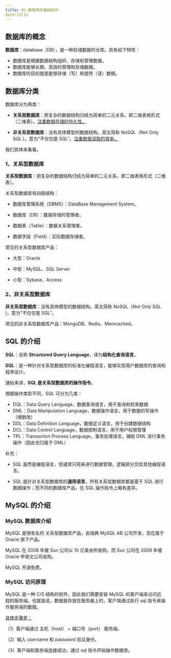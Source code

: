 ```yaml
---
title: 01-数据库的基础知识
date:12/13
---
```


## 数据库的概念

**数据库**：database（DB），是一种存储数据的仓库。具有如下特性：

- 数据库是根据数据结构组织、存储和管理数据。
- 数据库能够长期、高效的管理和存储数据。
- 数据库的目的就是能够存储（写）和提供（读）数据。

## 数据库分类

数据库分为两类：

- **关系型数据库**：把复杂的数据结构归结为简单的二元关系，即二维表格形式（二维表）。<u>注重数据存储的持久性。</u>

- **非关系型数据库**：没有具体模型的数据结构。英文简称 NoSQL（Not Only SQL )，意为"不仅仅是 SQL"。<u>注重数据读取的效率。</u>

我们具体来看看。

### 1、关系型数据库

**关系型数据库**：把复杂的数据结构归结为简单的二元关系，即二维表格形式（二维表）。

关系型数据库有四层结构：

- 数据库管理系统（DBMS）：DataBase Management System。

- 数据库（DB）：数据存储的管理者。

- 数据表（Table）：数据关系管理者。

- 数据字段（Field）：实际数据存储者。

常见的关系型数据库产品：

- 大型：Oracle

- 中型：MySQL、SQL Server

- 小型：Sybase、Access

### 2、非关系型数据库

**非关系型数据库**：没有具体模型的数据结构。英文简称 NoSQL（Not Only SQL )，意为"不仅仅是 SQL"。

常见的非关系型数据库产品：MongoDB、Redis、Memcached。

## SQL 的介绍

**SQL**：全称 **Structured Query Language**，译为**结构化查询语言**。

**SQL**：是一种针对关系型数据库的标准化编程语言，能够实现用户数据库的查询和程序设计。

通俗来讲，**SQL 是关系型数据库的操作指令**。

根据操作类型不同，SQL 可分为几类：

- DQL：Data Query Language，数据查询语言，用于查询和检索数据
- DML：Data Manipulation Language，数据操作语言，用于数据的写操作（增删改）
- DDL：Data Definition Language，数据定义语言，用于创建数据结构
- DCL：Data Control Language，数据控制语言，用于用户权限管理
- TPL：Transaction Process Language，事务处理语言，辅助 DML 进行事务操作（因此也归属于 DML）

补充：

- SQL 虽然是编程语言，但通常只用来进行数据管理，逻辑部分交给其他编程语言。

- SQL 是针对关系型数据库的**通用语言**，所有关系型数据库都是基于 SQL 进行数据操作；而不同的数据库产品，在 SQL 操作指令上略有差异。

## MySQL 的介绍

### MySQL 数据库介绍

MySQL 是很有名的 关系型数据库产品，由瑞典 MySQL AB 公司开发，现在属于 Oracle 旗下产品。

MySQL 在 2008 年被 Sun 公司以 10 亿美金所收购，而 Sun 公司在 2009 年被 Oracle 甲骨文公司收购。

MySQL 开源免费。

### MySQL 访问原理

MySQL 是一种 C/S 结构的软件，因此我们需要安装 MySQL 的客户端来访问远程的服务端。也就是说，数据是存放在服务器上的，客户端通过执行 sql 指令来操作服务端的数据。

<u>具体步骤是：</u>

（1）客户端通过 主机（host） + 端口号（port） 服务端。

（2）输入 username 和 password 验证身份。

（3）客户端和服务端连接成功，通过 sql 指令开始操作数据库。
